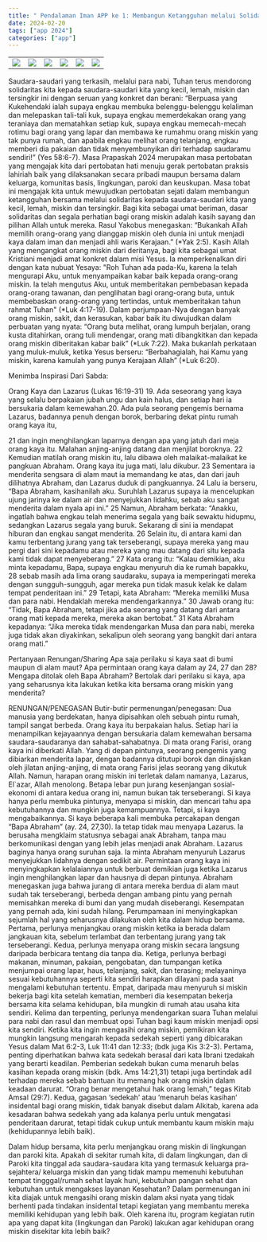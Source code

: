 ```yaml
---
title: " Pendalaman Iman APP ke 1: Membangun Ketangguhan melalui Solidaritas"
date: 2024-02-20
tags: ["app 2024"]
categories: ["app"]
---
```


| | | | | | |
|---|---|---|---|---|---|
| ![](/img/app20feb241.avif) | ![](/img/app20feb242.avif) | ![](/img/app20feb243.avif) | ![](/img/app20feb244.avif) | ![](/img/app20feb245.avif) | ![](/img/app20feb246.avif) |

Saudara-saudari yang terkasih, melalui para nabi, Tuhan terus mendorong solidaritas kita kepada saudara-saudari kita yang kecil, lemah, miskin dan tersingkir ini dengan seruan yang konkret dan berani: “Berpuasa yang Kukehendaki ialah supaya engkau membuka belenggu-belenggu kelaliman dan melepaskan tali-tali kuk, supaya engkau memerdekakan orang yang teraniaya dan mematahkan setiap kuk, supaya engkau memecah-mecah rotimu bagi orang yang lapar dan membawa ke rumahmu orang miskin yang tak punya rumah, dan apabila engkau melihat orang telanjang, engkau memberi dia pakaian dan tidak menyembunyikan diri terhadap saudaramu sendiri!” (Yes 58:6-7). Masa Prapaskah 2024 merupakan masa pertobatan yang mengajak kita dari pertobatan hati menuju gerak pertobatan praksis lahiriah baik yang dilaksanakan secara pribadi maupun bersama dalam keluarga, komunitas basis, lingkungan, paroki dan keuskupan. Masa tobat ini mengajak kita untuk mewujudkan pertobatan sejati dalam membangun ketangguhan bersama melalui solidaritas kepada saudara-saudari kita yang kecil, lemah, miskin dan tersingkir.
Bagi kita sebagai umat beriman, dasar solidaritas dan segala perhatian bagi orang miskin adalah kasih sayang dan pilihan Allah untuk mereka. Rasul Yakobus menegaskan: “Bukankah Allah memilih orang-orang yang dianggap miskin oleh dunia ini untuk menjadi kaya dalam iman dan menjadi ahli waris Kerajaan.” (*Yak 2:5). Kasih Allah yang mengangkat orang miskin dari deritanya, bagi kita sebagai umat Kristiani menjadi amat konkret dalam misi Yesus. Ia memperkenalkan diri dengan kata nubuat Yesaya: "Roh Tuhan ada pada-Ku, karena Ia telah mengurapi Aku, untuk menyampaikan kabar baik kepada orang-orang miskin. Ia telah mengutus Aku, untuk memberitakan pembebasan kepada orang-orang tawanan, dan penglihatan bagi orang-orang buta, untuk membebaskan orang-orang yang tertindas, untuk memberitakan tahun rahmat Tuhan" (*Luk 4:17-19). 
Dalam perjumpaan-Nya dengan banyak orang miskin, sakit, dan kerasukan, kabar baik itu diwujudkan dalam perbuatan yang nyata: “Orang buta melihat, orang lumpuh berjalan, orang kusta ditahirkan, orang tuli mendengar, orang mati dibangkitkan dan kepada orang miskin diberitakan kabar baik” (*Luk 7:22). Maka bukanlah perkataan yang muluk-muluk, ketika Yesus berseru: “Berbahagialah, hai Kamu yang miskin, karena kamulah yang punya Kerajaan Allah” (*Luk 6:20).

Menimba Inspirasi Dari Sabda:

Orang Kaya dan Lazarus (Lukas 16:19-31)
19.  Ada seseorang yang kaya yang selalu berpakaian jubah ungu dan kain halus, dan setiap hari ia bersukaria dalam kemewahan.20. 	Ada pula seorang pengemis bernama Lazarus, badannya penuh dengan borok, berbaring dekat pintu rumah orang kaya itu,

21	dan ingin menghilangkan laparnya dengan apa yang jatuh dari meja orang kaya itu. Malahan anjing-anjing datang dan menjilat boroknya.
22	Kemudian matilah orang miskin itu, lalu dibawa oleh malaikat-malaikat ke pangkuan Abraham. Orang kaya itu juga mati, lalu dikubur.
23	Sementara ia menderita sengsara di alam maut ia memandang ke atas, dan dari jauh dilihatnya Abraham, dan Lazarus duduk di pangkuannya.
24	Lalu ia berseru, “Bapa Abraham, kasihanilah aku. Suruhlah Lazarus supaya ia mencelupkan ujung jarinya ke dalam air dan menyejukkan lidahku, sebab aku sangat menderita dalam nyala api ini.”
25	Namun, Abraham berkata: “Anakku, ingatlah bahwa engkau telah menerima  segala yang baik sewaktu hidupmu, sedangkan Lazarus segala yang buruk. Sekarang di sini ia mendapat hiburan dan engkau sangat menderita.
26	Selain itu, di antara kami dan kamu terbentang jurang yang tak terseberangi, supaya mereka yang mau pergi dari sini kepadamu atau mereka yang mau datang dari situ kepada kami tidak dapat menyeberang.”
27	Kata orang itu: “Kalau demikian, aku minta kepadamu, Bapa, supaya engkau menyuruh dia ke rumah bapakku,
28	sebab masih ada lima orang saudaraku, supaya ia memperingati mereka dengan sungguh-sungguh, agar mereka pun tidak masuk kelak ke dalam tempat penderitaan ini.”
29	Tetapi, kata Abraham: “Mereka memiliki Musa dan para nabi. Hendaklah mereka mendengarkannya.”
30	Jawab orang itu: “Tidak, Bapa Abraham, tetapi jika ada seorang yang datang dari antara orang mati kepada mereka, mereka akan bertobat.”
31	Kata Abraham kepadanya: “Jika mereka tidak mendengarkan Musa dan para nabi, mereka juga tidak akan diyakinkan, sekalipun oleh seorang yang bangkit dari antara orang mati.”

Pertanyaan Renungan/Sharing
Apa saja perilaku si kaya saat di bumi maupun di alam maut?
Apa permintaan orang kaya dalam ay 24, 27 dan 28? Mengapa ditolak oleh Bapa Abraham?
Bertolak dari perilaku si kaya, apa yang seharusnya kita lakukan ketika kita bersama orang miskin yang menderita?

RENUNGAN/PENEGASAN
Butir-butir permenungan/penegasan:
Dua manusia yang berdekatan, hanya dipisahkan oleh sebuah pintu rumah, tampil sangat berbeda. Orang kaya itu berpakaian halus. Setiap hari ia menampilkan kejayaannya dengan bersukaria dalam kemewahan bersama saudara-saudaranya dan sahabat-sahabatnya. Di mata orang Farisi, orang kaya ini diberkati Allah. Yang di depan pintunya, seorang pengemis yang dibiarkan menderita lapar, dengan badannya ditutupi borok dan dinajiskan oleh jilatan anjing-anjing, di mata orang Farisi jelas seorang yang dikutuk Allah. Namun, harapan orang miskin ini terletak dalam namanya, Lazarus, El`azar, Allah menolong. Betapa lebar pun jurang kesenjangan sosial-ekonomi di antara kedua orang ini, namun bukan tak terseberangi. Si kaya hanya perlu membuka pintunya, menyapa si miskin, dan mencari tahu apa kebutuhannya dan mungkin juga kemampuannya. Tetapi, si kaya mengabaikannya.
Si kaya beberapa kali membuka percakapan dengan “Bapa Abraham” (ay. 24, 27,30). Ia tetap tidak mau menyapa Lazarus. Ia berusaha mengklaim statusnya sebagai anak Abraham, tanpa mau berkomunikasi dengan yang lebih jelas menjadi anak Abraham. Lazarus baginya hanya orang suruhan saja. Ia minta Abraham menyuruh Lazarus menyejukkan lidahnya dengan sedikit air. Permintaan orang kaya ini menyingkapkan kelalaiannya untuk berbuat demikian juga ketika Lazarus ingin menghilangkan lapar dan hausnya di depan pintunya. Abraham menegaskan juga bahwa jurang di antara mereka berdua di alam maut sudah tak terseberangi,  berbeda dengan ambang  pintu yang pernah memisahkan mereka di bumi dan yang mudah diseberangi. Kesempatan yang pernah ada, kini sudah hilang.
Perumpamaan ini menyingkapkan sejumlah hal yang seharusnya dilakukan oleh kita dalam hidup bersama. Pertama, perlunya menjangkau orang miskin ketika ia berada dalam jangkauan kita, sebelum terlambat dan terbentang jurang yang tak terseberangi. Kedua, perlunya menyapa orang miskin secara langsung daripada berbicara tentang dia tanpa dia. Ketiga, perlunya berbagi makanan, minuman, pakaian, pengobatan, dan tumpangan ketika menjumpai orang lapar, haus, telanjang, sakit, dan terasing; melayaninya sesuai kebutuhannya seperti kita sendiri harapkan dilayani pada saat mengalami kebutuhan tertentu. Empat, daripada mau menyuruh si miskin bekerja bagi kita setelah kematian, memberi dia kesempatan bekerja bersama kita selama kehidupan, bila mungkin di rumah atau usaha kita sendiri. Kelima dan terpenting, perlunya mendengarkan suara Tuhan melalui para nabi dan rasul dan membuat opsi Tuhan bagi kaum miskin menjadi opsi kita sendiri. 
Ketika kita ingin mengasihi orang miskin, pemikiran kita mungkin langsung mengarah kepada sedekah seperti yang dibicarakan Yesus dalam Mat 6:2-3, Luk 11:41 dan 12:33; (bdk juga Kis 3:2-3). Pertama, penting diperhatikan bahwa kata sedekah berasal dari kata Ibrani tzedakah yang berarti keadilan. Pemberian sedekah bukan cuma menaruh belas kasihan kepada orang miskin (bdk. Ams 14:21,31) tetapi juga bertindak adil terhadap mereka sebab bantuan itu memang hak orang miskin dalam keadaan darurat. “Orang benar mengetahui hak orang lemah,” tegas Kitab Amsal (29:7). Kedua, gagasan ‘sedekah’ atau ‘menaruh belas kasihan’ insidental bagi orang miskin, tidak banyak disebut dalam Alkitab, karena ada kesadaran bahwa sedekah yang ada kalanya perlu untuk mengatasi penderitaan darurat, tetapi tidak cukup untuk membantu kaum miskin maju (kehidupannya lebih baik). 


Dalam hidup bersama, kita perlu menjangkau orang miskin di lingkungan dan paroki kita. Apakah di sekitar rumah kita, di dalam lingkungan, dan di Paroki kita tinggal ada saudara-saudara kita yang termasuk keluarga pra-sejahtera/ keluarga miskin dan yang tidak mampu memenuhi kebutuhan tempat tingggal/rumah sehat layak huni, kebutuhan pangan sehat dan kebutuhan untuk mengakses layanan Kesehatan?
Dalam permenungan ini kita diajak untuk mengasihi orang miskin dalam aksi nyata yang tidak berhenti pada tindakan insidental tetapi kegiatan yang membantu mereka memiliki kehidupan yang lebih baik. Oleh karena itu, program kegiatan rutin apa yang dapat kita (lingkungan dan Paroki) lakukan agar kehidupan orang miskin disekitar kita lebih baik?
